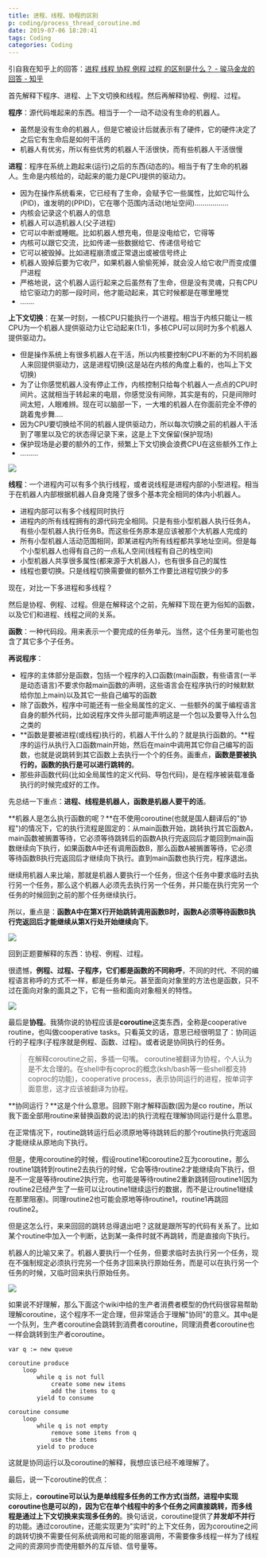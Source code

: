 ```yaml
---
title: 进程、线程、协程的区别
p: coding/process_thread_coroutine.md
date: 2019-07-06 18:20:41
tags: Coding
categories: Coding
---
```


引自我在知乎上的回答：[进程 线程 协程 例程 过程 的区别是什么？ - 骏马金龙的回答 - 知乎](https://www.zhihu.com/question/63520385/answer/667993063)

首先解释下程序、进程、上下文切换和线程。然后再解释协程、例程、过程。

**程序**：源代码堆起来的东西。相当于一个一动不动没有生命的机器人。

- 虽然是没有生命的机器人，但是它被设计后就表示有了硬件，它的硬件决定了之后它有生命后是如何干活的
- 机器人有优劣，所以有些优秀的机器人干活很快，而有些机器人干活很慢

**进程**：程序在系统上跑起来(运行)之后的东西(动态的)。相当于有了生命的机器人。生命是内核给的，动起来的能力是CPU提供的驱动力。

- 因为在操作系统看来，它已经有了生命，会赋予它一些属性，比如它叫什么(PID)，谁发明的(PPID)，它在哪个范围内活动(地址空间).................
- 内核会记录这个机器人的信息
- 机器人可以造机器人(父子进程)
- 它可以中断或睡眠。比如机器人想充电，但是没电给它，它得等
- 内核可以跟它交流，比如传递一些数据给它、传递信号给它
- 它可以被毁掉。比如进程崩溃或正常退出或被信号终止
- 机器人毁掉后要为它收尸，如果机器人偷偷死掉，就会没人给它收尸而变成僵尸进程
- 严格地说，这个机器人运行起来之后虽然有了生命，但是没有灵魂，只有CPU给它驱动力的那一段时间，他才能动起来，其它时候都是在哪里睡觉
- .......

**上下文切换**：在某一时刻，一核CPU只能执行一个进程。相当于内核只能让一核CPU为一个机器人提供驱动力让它动起来(1:1)，多核CPU可以同时为多个机器人提供驱动力。

- 但是操作系统上有很多机器人在干活，所以内核要控制CPU不断的为不同机器人来回提供驱动力，这是进程切换(这是站在内核的角度上看的，也叫上下文切换)
- 为了让你感觉机器人没有停止工作，内核控制只给每个机器人一点点的CPU时间片。这就相当于转起来的电扇，你感觉没有间隙，其实是有的，只是间隙时间太短，人眼难辨。现在可以脑部一下，一大堆的机器人在你面前完全不停的跳着鬼步舞....
- 因为CPU要切换给不同的机器人提供驱动力，所以每次切换之前的机器人干活到了哪里以及它的状态得记录下来，这是上下文保留(保护现场)
- 保护现场是必要的额外的工作，频繁上下文切换会浪费CPU在这些额外工作上
- .........

![](/img/referer.jpg)

**线程**：一个进程内可以有多个执行线程，或者说线程是进程内部的小型进程。相当于在机器人内部根据机器人自身克隆了很多个基本完全相同的体内小机器人。

- 进程内部可以有多个线程同时执行
- 进程内的所有线程拥有的源代码完全相同。只是有些小型机器人执行任务A，有些小型机器人执行任务B。而这些任务原本是应该被那个大机器人完成的
- 所有小型机器人活动范围相同，即某进程内所有线程都共享地址空间。但是每个小型机器人也得有自己的一点私人空间(线程有自己的栈空间)
- 小型机器人共享很多属性(都来源于大机器人)，也有很多自己的属性
- 线程也要切换。只是线程切换需要做的额外工作要比进程切换少的多

现在，对比一下多进程和多线程？



然后是协程、例程、过程。但是在解释这个之前，先解释下现在更为俗知的函数，以及它们和进程、线程之间的关系。

**函数**：一种代码段。用来表示一个要完成的任务单元。当然，这个任务里可能也包含了其它多个子任务。

**再说程序**：

- 程序的主体部分是函数，包括一个程序的入口函数(main函数，有些语言(一半是动态语言)不要求你敲main函数的声明，这些语言会在程序执行的时候默默给你加上main)以及其它一些自己编写的函数
- 除了函数外，程序中可能还有一些全局属性的定义、一些额外的属于编程语言自身的额外代码，比如说程序文件头部可能声明这是一个包以及要导入什么包之类的
- **函数是要被进程(或线程)执行的，机器人干什么的？就是执行函数的。**程序的运行从执行入口函数main开始，然后在main中调用其它你自己编写的函数，也就是说跳转到其它函数上去执行一个个的任务。画重点，**函数是要被执行的，函数的执行是可以进行跳转的**。
- 那些非函数代码(比如全局属性的定义代码、导包代码)，是在程序被装载准备执行的时候完成好的工作。

先总结一下重点：**进程、线程是机器人，函数是机器人要干的活**。

**机器人是怎么执行函数的呢？**在不使用coroutine(也就是国人翻译后的"协程")的情况下，它的执行流程是固定的：从main函数开始，跳转执行其它函数A，main函数被搁置等待，它必须等待跳转后的函数A执行完返回后才能回到main函数继续向下执行，如果函数A中还有调用函数B，那么函数A被搁置等待，它必须等待函数B执行完返回后才继续向下执行。直到main函数也执行完，程序退出。

继续用机器人来比喻，那就是机器人要执行一个任务，但这个任务中要求临时去执行另一个任务，那么这个机器人必须先去执行另一个任务，并只能在执行完另一个任务的时候回到之前的那个任务继续执行。

所以，重点是：**函数A中在第X行开始跳转调用函数B时，函数A必须等待函数B执行完返回后才能继续从第X行处开始继续向下**。

![](/img/coding/733013-20190706105609067-1407406202.jpg)

回到正题要解释的东西：协程、例程、过程。

很遗憾，**例程、过程、子程序，它们都是函数的不同称呼**，不同的时代、不同的编程语言称呼的方式不一样，都是任务单元。甚至面向对象里的方法也是函数，只不过在面向对象的面具之下，它有一些和面向对象相关的特性。

![](/img/referer.jpg)

最后是**协程**。我猜你说的协程应该是**coroutine**这类东西，全称是cooperative routine，也叫做cooperative tasks。只看英文的话，意思已经很明显了：协同运行的子程序(子程序就是例程、函数、过程)。或者说是协同执行的任务。

> 在解释coroutine之前，多插一句嘴。
> coroutine被翻译为协程，个人认为是不太合理的。在shell中有coproc的概念(ksh/bash等一些shell都支持coproc的功能)，cooperative process，表示协同运行的进程，按单词字面意思，这才应该被翻译为协程。

**协同运行？**这是个什么意思。回顾下刚才解释函数(因为是co routine，所以我下面全部用routine来替换函数的说法)的执行流程在理解协同运行是什么意思。

在正常情况下，routine跳转运行后必须原地等待跳转后的那个routine执行完返回才能继续从原地向下执行。

但是，使用coroutine的时候，假设routine1和coroutine2互为coroutine，那么routine1跳转到routine2去执行的时候，它会等待routine2才能继续向下执行，但是不一定是等待routine2执行完，也可能是等待routine2重新跳转回routine1(因为routine2已经产生了一些可以让routine1继续运行的数据，而不是让routine1继续在那里阻塞)。同理routine2也可能会原地等待routine1，routine1再跳回routine2。

但是这怎么行，来来回回的跳转总得退出吧？这就是跟所写的代码有关系了。比如某个routine中加入一个判断，达到某一条件时就不再跳转，而是直接向下执行。

机器人的比喻又来了。机器人要执行一个任务，但要求临时去执行另一个任务，现在不强制规定必须执行完另一个任务才回来执行原始任务，而是可以在执行另一个任务的时候，又临时回来执行原始任务。

![](/img/coding/733013-20190706105603243-746754946.jpg)

如果说不好理解，那么下面这个wiki中给的生产者消费者模型的伪代码很容易帮助理解coroutine，这个程序不一定合理，但非常适合于理解"协同"的意义。其中`q`是一个队列，生产者coroutine会跳转到消费者coroutine，同理消费者coroutine也一样会跳转到生产者coroutine。

```text
var q := new queue

coroutine produce
    loop
        while q is not full
            create some new items
            add the items to q
        yield to consume

coroutine consume
    loop
        while q is not empty
            remove some items from q
            use the items
        yield to produce
```

这就是协同运行以及coroutine的解释，我想应该已经不难理解了。

最后，说一下coroutine的优点：

实际上，**coroutine可以认为是单线程多任务的工作方式(当然，进程中实现coroutine也是可以的)，因为它在单个线程中的多个任务之间直接跳转，而多线程是通过上下文切换来实现多任务的**。换句话说，coroutine提供了**并发却不并行**的功能。通过coroutine，还能实现更为"实时"的上下文任务，因为coroutine之间的跳转切换不需要任何系统调用和可能的阻塞调用，不需要像多线程一样为了线程之间的资源同步而使用额外的互斥锁、信号量等。
